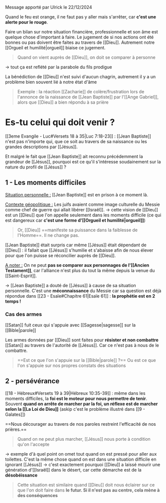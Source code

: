 Message apporté par Ulrick le 22/12/2024

Quand le feu est orange, il ne faut pas y aller mais s'arrêter, car **c'est une alerte pour le rouge**.

Faire un bilan sur notre situation financière, professionnelle et son âme est quelque chose d'important à faire. Le jugement de si nos actions ont été bonnes ou pas doivent être faites au travers de [[Dieu]]. Autrement notre [[Orgueil et humilité|orgueil]] biaise ce jugement.
> Quand on vient auprès de [[Dieu]], on doit se comparer à personne

-> tout ça est reflété par la parabole du fils prodigue

La bénédiction de [[Dieu]] n'est suivi d'aucun chagrin, autrement il y a un problème bien souvent lié à notre état d'âme
> Exemple : la réaction [[Zacharie]] de colère/frustration lors de l'annonce de la naissance de [[Jean Baptiste]] par l'[[Ange Gabriel]], alors que [[Dieu]] a bien répondu à sa prière
# Es-tu celui qui doit venir ?
[[3eme Evangile - Luc#Versets 18 à 35|Luc 7:18-23]] : [[Jean Baptiste]] n'est pas n'importe qui, que ce soit au travers de sa naissance ou les grandes descriptions par [[Jésus]].

Et malgré le fait que [[Jean Baptiste]] ait reconnu précédemment la grandeur de [[Jésus]], pourquoi est ce qu'il s'intéresse soudainement sur la nature du profil de [[Jésus]] ?
## 1 - Les moments difficiles
<u>Situation personnelle :</u> [[Jean Baptiste]] est en prison à ce moment là.

<u>Contexte géopolitique :</u> Les juifs avaient comme image culturelle du Messie comme chef de guerre qui allait libérer [[Israël]].
-> cette vision de [[Dieu]] est un [[Dieu]] que l'on appelle seulement dans les moments difficile (ce qui est dangereux car **c'est une forme d'[[Orgueil et humilité|orgueil]]**)

> Or, [[Dieu]] ==manifeste sa puissance dans la faiblesse de l'Homme==. Il ne change pas.

[[Jean Baptiste]] était surpris car même [[Jésus]] était dépendant de [[Dieu]] : il fallait que [[Jésus]] s'humilie et s'abaisse afin de nous élever pour que l'on puisse se réconcilier auprès de [[Dieu]].

<u>A noter :</u> On ne peut **pas se comparer aux personnages de l'[[Ancien Testament]]**, car l'alliance n'est plus du tout la même depuis la venue du [[Saint-Esprit]].

-> [[Jean Baptiste]] a douté de [[Jésus]] à cause de sa situation personnelle. C'est une **méconnaissance** du Messie car sa question est déjà répondue dans [[23 - Esaïe#Chapitre 61|Esaïe 61]] : **la prophétie est en 2 temps !**
### Cas des armes
[[Satan]] fuit ceux qui s'appuie avec [[Sagesse|sagesse]] sur la [[Bible|parole]]

Les armes données par [[Dieu]] sont faites pour **résister et non combattre** [[Satan]] au travers de l'autorité de [[Jésus]]. Car ce n'est pas à nous de le combattre.

> ==Est ce que l'on s'appuie sur la [[Bible|parole]] ?== Ou est ce que l'on s'appuie sur nos propres constats des situations
## 2 - persévérance
[[18 - Hébreux#Versets 19 à 39|Hébreux 10:35-39]] : même dans les moments difficiles, la **foi est le moteur pour nous permettre de tenir**.
Souvent **quand on arrête de marcher par la foi, un réflexe est de marcher selon la [[La Loi de Dieu]]** (askip c'est le problème illustré dans [[9 - Galates]])

==Nous décourager au travers de nos paroles restreint l'efficacité de nos prières.==
> Quand on ne peut plus marcher, [[Jésus]] nous porte à condition qu'on l'accepte

-> exemple d'à quel point on omet tout quand on est pressé pour aller aux toilettes. C'est la même chose quand on est dans une situation difficile en ignorant [[Jésus]]
-> c'est exactement pourquoi [[Dieu]] a laissé mourir une génération d'[[Israël]] dans le désert, car cette démarche est de la **désobéissance**
> Cette situation est similaire quand [[Dieu]] doit nous éclairer sur ce que l'on doit faire dans **le futur. Si il n'est pas au centre, cela mène à des conséquences**
